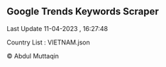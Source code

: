 

## Google Trends Keywords Scraper 
 
Last Update 11-04-2023 , 16:27:48

Country List :
VIETNAM.json



© Abdul Muttaqin 
